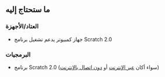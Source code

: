 ## ما ستحتاج إليه

### العتاد/الأجهزة

+ جهاز كمبيوتر يدعم تشغيل برنامج Scratch 2.0

### البرمجيات

+ برنامج Scratch 2.0 (سواء أكان [عبر الإنترنت](https://scratch.mit.edu/projects/editor/) أو [دون اتصال بالإنترنت](https://scratch.mit.edu/scratch2download/))